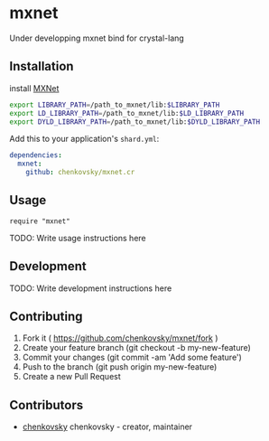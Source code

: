 # mxnet
Under developping
mxnet bind for crystal-lang


## Installation

install [MXNet](https://github.com/dmlc/mxnet)

```bash
export LIBRARY_PATH=/path_to_mxnet/lib:$LIBRARY_PATH
export LD_LIBRARY_PATH=/path_to_mxnet/lib:$LD_LIBRARY_PATH
export DYLD_LIBRARY_PATH=/path_to_mxnet/lib:$DYLD_LIBRARY_PATH
```

Add this to your application's `shard.yml`:

```yaml
dependencies:
  mxnet:
    github: chenkovsky/mxnet.cr
```

## Usage


```crystal
require "mxnet"
```


TODO: Write usage instructions here

## Development

TODO: Write development instructions here

## Contributing

1. Fork it ( https://github.com/chenkovsky/mxnet/fork )
2. Create your feature branch (git checkout -b my-new-feature)
3. Commit your changes (git commit -am 'Add some feature')
4. Push to the branch (git push origin my-new-feature)
5. Create a new Pull Request

## Contributors

- [chenkovsky](https://github.com/chenkovsky) chenkovsky - creator, maintainer

